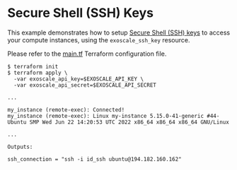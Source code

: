 # Secure Shell (SSH) Keys

This example demonstrates how to setup
[Secure Shell (SSH) keys](https://community.exoscale.com/documentation/compute/ssh-keypairs/)
to access your compute instances, using the `exoscale_ssh_key` resource.

Please refer to the [main.tf](./main.tf) Terraform configuration file.

```console
$ terraform init
$ terraform apply \
  -var exoscale_api_key=$EXOSCALE_API_KEY \
  -var exoscale_api_secret=$EXOSCALE_API_SECRET

...

my_instance (remote-exec): Connected!
my_instance (remote-exec): Linux my-instance 5.15.0-41-generic #44-Ubuntu SMP Wed Jun 22 14:20:53 UTC 2022 x86_64 x86_64 x86_64 GNU/Linux

...

Outputs:

ssh_connection = "ssh -i id_ssh ubuntu@194.182.160.162"
```

